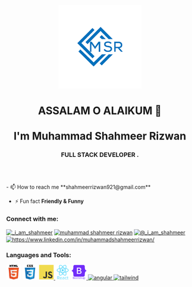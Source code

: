 <p align="center">
  <img src="dp-removebg-preview.png" alt="Sublime's custom image"/>
</p> 


  <h1 align="center"> ASSALAM O ALAIKUM 👋 </br>
    </br>
               I'm Muhammad Shahmeer Rizwan</h1>
  


<h3 align="center">FULL STACK DEVELOPER .</h3> </p>
<br><br><br>
- 📫 How to reach me **shahmeerrizwan921@gmail.com**

- ⚡ Fun fact **Friendly & Funny**






  
<h3 align="left">Connect with me:</h3>
<p align="left">
<a href="https://twitter.com/_i_am_shahmeer" target="blank"><img align="center" src="https://raw.githubusercontent.com/rahuldkjain/github-profile-readme-generator/master/src/images/icons/Social/twitter.svg" alt="_i_am_shahmeer" height="30" width="40" /></a>
<a href="https://www.facebook.com/profile.php?id=100087591455419" target="blank"><img align="center" src="https://raw.githubusercontent.com/rahuldkjain/github-profile-readme-generator/master/src/images/icons/Social/facebook.svg" alt="muhammad shahmeer rizwan" height="30" width="40" /></a>
<a href="https://instagram.com/_i_am_shahmeer" target="blank"><img align="center" src="https://raw.githubusercontent.com/rahuldkjain/github-profile-readme-generator/master/src/images/icons/Social/instagram.svg" alt="@_i_am_shahmeer" height="30" width="40" /></a> <a href="https://www.linkedin.com/in/muhammadshahmeerrizwan/" target="blank"><img align="center" src="https://raw.githubusercontent.com/rahuldkjain/github-profile-readme-generator/master/src/images/icons/Social/linked-in-alt.svg" alt="https://www.linkedin.com/in/muhammadshahmeerrizwan/" height="30" width="40" /></a>
</p>

<h3 align="left">Languages and Tools:</h3>
<p align="left"> <img src="https://raw.githubusercontent.com/devicons/devicon/master/icons/html5/html5-original-wordmark.svg" alt="html5" width="40" height="40"/> </a>  <img src="https://raw.githubusercontent.com/devicons/devicon/master/icons/css3/css3-original-wordmark.svg" alt="css3" width="40" height="40"/> </a> <a href="https://www.w3.org/html/" target="_blank" rel="noreferrer"> <img src="https://raw.githubusercontent.com/devicons/devicon/master/icons/javascript/javascript-original.svg" alt="javascript" width="40" height="40"/> </a> <img src="https://raw.githubusercontent.com/devicons/devicon/master/icons/react/react-original-wordmark.svg" alt="react" width="40" height="40"/> </a> <a href="https://getbootstrap.com/" target="_blank" rel="noreferrer"> <img src="https://raw.githubusercontent.com/devicons/devicon/master/icons/bootstrap/bootstrap-plain-wordmark.svg" alt="bootstrap" width="40" height="40"/> </a> <a href="https://www.w3schools.com/css/" target="_blank" rel="noreferrer"> <a href="https://angular.io" target="_blank" rel="noreferrer"> <img src="https://angular.io/assets/images/logos/angular/angular.svg" alt="angular" width="40" height="40"/> </a> <a href="https://getbootstrap.com" target="_blank" rel="noreferrer"> <a href="https://tailwindcss.com/" target="_blank" rel="noreferrer"> <img src="https://www.vectorlogo.zone/logos/tailwindcss/tailwindcss-icon.svg" alt="tailwind" width="40" height="40"/> </a>  </p>





